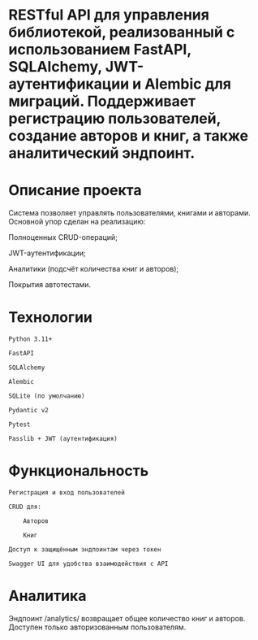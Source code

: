 # RESTful API для управления библиотекой, реализованный с использованием FastAPI, SQLAlchemy, JWT-аутентификации и Alembic для миграций. Поддерживает регистрацию пользователей, создание авторов и книг, а также аналитический эндпоинт.


# Описание проекта

   Система позволяет управлять пользователями, книгами и авторами. Основной упор сделан на реализацию:

   Полноценных CRUD-операций;

   JWT-аутентификации;

   Аналитики (подсчёт количества книг и авторов);

   Покрытия автотестами.

# Технологии

    Python 3.11+

    FastAPI

    SQLAlchemy

    Alembic

    SQLite (по умолчанию)

    Pydantic v2

    Pytest

    Passlib + JWT (аутентификация)

# Функциональность

    Регистрация и вход пользователей

    CRUD для:

        Авторов

        Книг

    Доступ к защищённым эндпоинтам через токен

    Swagger UI для удобства взаимодействия с API

# Аналитика

Эндпоинт /analytics/ возвращает общее количество книг и авторов. Доступен только авторизованным пользователям.


